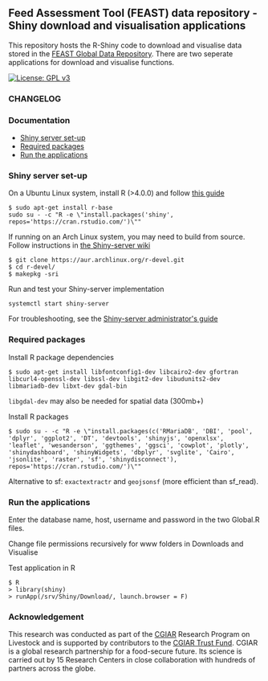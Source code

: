 Feed Assessment Tool (FEAST) data repository - Shiny download and visualisation applications
------------
This repository hosts the R-Shiny code to download and visualise data stored in the [FEAST Global Data Repository](https://feastdata.ilri.org/).
There are two seperate applications for download and visualise functions.

[![License: GPL v3](https://img.shields.io/badge/License-GPLv3-blue.svg)](https://www.gnu.org/licenses/gpl-3.0)



### CHANGELOG


### Documentation

* [Shiny server set-up](#shiny-server-set-up)
* [Required packages](#required-packages)
* [Run the applications](#run-the-applications)


### Shiny server set-up
On a Ubuntu Linux system, install R (>4.0.0) and follow [this guide](https://rstudio.com/products/shiny/download-server/ubuntu/)
```
$ sudo apt-get install r-base
sudo su - -c "R -e \"install.packages('shiny', repos='https://cran.rstudio.com/')\""
```



If running on an Arch Linux system, you may need to build from source.
Follow instructions in [the Shiny-server wiki](https://github.com/rstudio/shiny-server/wiki/Building-Shiny-Server-from-Source)
```
$ git clone https://aur.archlinux.org/r-devel.git
$ cd r-devel/
$ makepkg -sri
```

Run and test your Shiny-server implementation
```
systemctl start shiny-server
```

For troubleshooting, see the [Shiny-server administrator's guide](https://docs.rstudio.com/shiny-server/)

### Required packages
Install R package dependencies
```
$ sudo apt-get install libfontconfig1-dev libcairo2-dev gfortran libcurl4-openssl-dev libssl-dev libgit2-dev libudunits2-dev libmariadb-dev libxt-dev gdal-bin  

```

`libgdal-dev` may also be needed for spatial data (300mb+)

Install R packages
```
$ sudo su - -c "R -e \"install.packages(c('RMariaDB', 'DBI', 'pool', 'dplyr', 'ggplot2', 'DT', 'devtools', 'shinyjs', 'openxlsx', 'leaflet', 'wesanderson', 'ggthemes', 'ggsci', 'cowplot', 'plotly', 'shinydashboard', 'shinyWidgets', 'dbplyr', 'svglite', 'Cairo', 'jsonlite', 'raster', 'sf', 'shinydisconnect'), repos='https://cran.rstudio.com/')\""
```
Alternative to sf: `exactextractr` and `geojsonsf` (more efficient than sf_read). 


### Run the applications
Enter the database name, host, username and password in the two Global.R files.

Change file permissions recursively for www folders in Downloads and Visualise

Test application in R 
```
$ R
> library(shiny)
> runApp(/srv/Shiny/Download/, launch.browser = F)
```

### Acknowledgement

This research was conducted as part of the [CGIAR](https://www.cgiar.org/) Research Program on Livestock and is supported by contributors to the [CGIAR Trust Fund](https://www.cgiar.org/funders/). CGIAR is a global research partnership for a food-secure future. Its science is carried out by 15 Research Centers in close collaboration with hundreds of partners across the globe.
